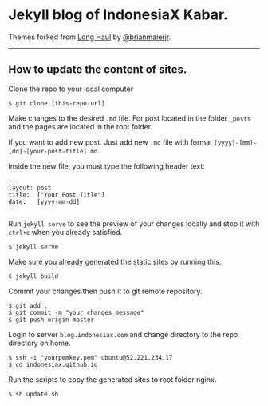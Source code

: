 # Jekyll blog of IndonesiaX Kabar. 

Themes forked from [Long Haul](https://github.com/brianmaierjr/long-haul) by [@brianmaierjr](https://twitter.com/brianmaierjr).

-----

## How to update the content of sites.

Clone the repo to your local computer

```
$ git clone [this-repo-url]
```

Make changes to the desired `.md` file. For post located in the folder `_posts` and the pages are located in the root folder.

If you want to add new post. Just add new `.md` file with format `[yyyy]-[mm]-[dd]-[your-post-title].md`.

Inside the new file, you must type the following header text:

```
---
layout: post
title:  ["Your Post Title"]
date:   [yyyy-mm-dd]
---
```

Run `jekyll serve` to see the preview of your changes locally and stop it with `ctrl+c` when you already satisfied.

```
$ jekyll serve
```

Make sure you already generated the static sites by running this.

```
$ jekyll build
```

Commit your changes then push it to git remote repository.

```
$ git add .
$ git commit -m "your changes message"
$ git push origin master
```

Login to server `blog.indonesiax.com` and change directory to the repo directory on home.

```
$ ssh -i "yourpemkey.pem" ubuntu@52.221.234.17
$ cd indonesiax.github.io
```

Run the scripts to copy the generated sites to root folder nginx.

```
$ sh update.sh
```




